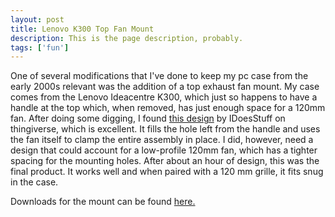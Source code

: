 ```yaml
---
layout: post
title: Lenovo K300 Top Fan Mount
description: This is the page description, probably. 
tags: ['fun']
---
```


One of several modifications that I've done to keep my pc case from the early 2000s relevant was the addition of a top exhaust fan mount.
My case comes from the Lenovo Ideacentre K300, which just so happens to have a handle at the top which, when removed, has just enough space for a 120mm fan. After doing some digging, I found [this design](https://www.thingiverse.com/thing:3048439) by IDoesStuff on thingiverse, which is excellent. It fills the hole left from the handle and uses the fan itself to clamp the entire assembly in place. 
I did, however, need a design that could account for a low-profile 120mm fan, which has a tighter spacing for the mounting holes. After about an hour of design, this was the final product. It works well and when paired with a 120 mm grille, it fits snug in the case.

Downloads for the mount can be found [here.](https://www.thingiverse.com/thing:7135409)